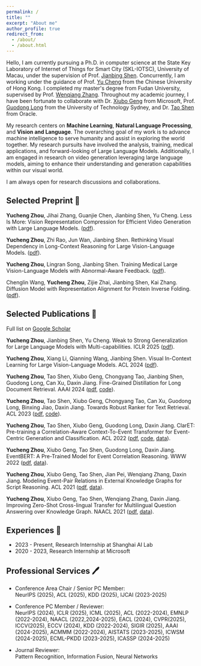 ```yaml
---
permalink: /
title: ""
excerpt: "About me"
author_profile: true
redirect_from: 
  - /about/
  - /about.html
---
```


Hello, I am currently pursuing a Ph.D. in computer science at the State Key Laboratory of Internet of Things for Smart City (SKL-IOTSC), University of Macau, under the supervision of Prof. [Jianbing Shen](https://scholar.google.com/citations?user=_Q3NTToAAAAJ&hl=en). Concurrently, I am working under the guidance of Prof. [Yu Cheng](https://ych133.github.io/) from the Chinese University of Hong Kong. I completed my master's degree from Fudan University, supervised by Prof. [Wenqiang Zhang](http://www.fudanroilab.com/2021/07/01/WenqiangZhang.html). Throughout my academic journey, I have been fortunate to collaborate with Dr. [Xiubo Geng](https://xiubo0211.github.io/) from Microsoft, Prof. [Guodong Long](https://guodonglong.github.io/) from the University of Technology Sydney, and Dr. [Tao Shen](https://scholar.google.com/citations?user=SegyX9AAAAAJ&hl=en) from Oracle.

My research centers on **Machine Learning**, **Natural Language Processing**, and **Vision and Language**. The overarching goal of my work is to advance machine intelligence to serve humanity and assist in exploring the world together. My research pursuits have involved the analysis, training, medical applications, and forward-looking of Large Language Models. Additionally, I am engaged in research on video generation leveraging large language models, aiming to enhance their understanding and generation capabilities within our visual world.

I am always open for research discussions and collaborations.



<!-- ## News <g-emoji class="g-emoji" alias="memo" fallback-src="https://github.githubassets.com/images/icons/emoji/unicode/1f525.png">🔥</g-emoji> -->
<!-- timetable and other -->





## Selected Preprint <g-emoji class="g-emoji" alias="memo" fallback-src="https://github.githubassets.com/images/icons/emoji/unicode/1f4dd.png">📝</g-emoji>
**Yucheng Zhou**, Jihai Zhang, Guanjie Chen, Jianbing Shen, Yu Cheng. Less Is More: Vision Representation Compression for Efficient Video Generation with Large Language Models. ([pdf](https://openreview.net/pdf?id=S7yRfgmnpm)).

**Yucheng Zhou**, Zhi Rao, Jun Wan, Jianbing Shen. Rethinking Visual Dependency in Long-Context Reasoning for Large Vision-Language Models. ([pdf](https://arxiv.org/pdf/2410.19732?)).

**Yucheng Zhou**, Lingran Song, Jianbing Shen. Training Medical Large Vision-Language Models with Abnormal-Aware Feedback. ([pdf](https://arxiv.org/pdf/2501.01377)).

Chenglin Wang, **Yucheng Zhou**, Zijie Zhai, Jianbing Shen, Kai Zhang. Diffusion Model with Representation Alignment for Protein Inverse Folding. ([pdf](https://arxiv.org/pdf/2412.09380)).



## Selected Publications <g-emoji class="g-emoji" alias="memo" fallback-src="https://github.githubassets.com/images/icons/emoji/unicode/1f4dd.png">📜</g-emoji>
Full list on [Google Scholar](https://scholar.google.com/citations?hl=en&user=nnbFqRAAAAAJ)

**Yucheng Zhou**, Jianbing Shen, Yu Cheng. Weak to Strong Generalization for Large Language Models with Multi-capabilities. ICLR 2025 ([pdf](https://openreview.net/forum?id=N1vYivuSKq)).

**Yucheng Zhou**, Xiang Li, Qianning Wang, Jianbing Shen. Visual In-Context Learning for Large Vision-Language Models. ACL 2024 ([pdf](https://arxiv.org/pdf/2402.11574.pdf)).

**Yucheng Zhou**, Tao Shen, Xiubo Geng, Chongyang Tao, Jianbing Shen, Guodong Long, Can Xu, Daxin Jiang. Fine-Grained Distillation for Long Document Retrieval. AAAI 2024 ([pdf](https://arxiv.org/pdf/2212.10423.pdf), [code](https://github.com/yczhou001/FGD)).

**Yucheng Zhou**, Tao Shen, Xiubo Geng, Chongyang Tao, Can Xu, Guodong Long, Binxing Jiao, Daxin Jiang. Towards Robust Ranker for Text Retrieval. ACL 2023 ([pdf](https://arxiv.org/pdf/2206.08063.pdf), [code](https://huggingface.co/YCZhou/R2ANKER)).

**Yucheng Zhou**, Tao Shen, Xiubo Geng, Guodong Long, Daxin Jiang. ClarET: Pre-training a Correlation-Aware Context-To-Event Transformer for Event-Centric Generation and Classification. ACL 2022 ([pdf](https://aclanthology.org/2022.acl-long.183.pdf), [code](https://aclanthology.org/2022.acl-long.183/), [data](https://github.com/yczhou001/ClarET)).

**Yucheng Zhou**, Xiubo Geng, Tao Shen, Guodong Long, Daxin Jiang. EventBERT: A Pre-Trained Model for Event Correlation Reasoning. WWW 2022 ([pdf](https://dl.acm.org/doi/abs/10.1145/3485447.3511928), [data](https://github.com/yczhou001/ClarET)).

**Yucheng Zhou**, Xiubo Geng, Tao Shen, Jian Pei, Wenqiang Zhang, Daxin Jiang. Modeling Event-Pair Relations in External Knowledge Graphs for Script Reasoning. ACL 2021 ([pdf](https://aclanthology.org/2021.findings-acl.403.pdf), [data](https://github.com/yczhou001/ClarET)).

**Yucheng Zhou**, Xiubo Geng, Tao Shen, Wenqiang Zhang, Daxin Jiang. Improving Zero-Shot Cross-lingual Transfer for Multilingual Question Answering over Knowledge Graph. NAACL 2021 ([pdf](https://aclanthology.org/2021.naacl-main.465.pdf), [data](https://github.com/yczhou001/Multilingual-KBQA-Dataset)).





## Experiences <g-emoji class="g-emoji" alias="briefcase" fallback-src="https://github.githubassets.com/images/icons/emoji/unicode/1f4bc.png">💼</g-emoji>

- 2023 - Present, Research Internship at Shanghai AI Lab
- 2020 - 2023, Research Internship at Microsoft




## Professional Services <g-emoji class="g-emoji" alias="sparkles" fallback-src="https://github.githubassets.com/images/icons/emoji/unicode/1f58a.png?v8">🖊</g-emoji>

- Conference Area Chair / Senior PC Member: \
NeurIPS (2025), ACL (2025), KDD (2025), IJCAI (2023-2025) 

- Conference PC Member / Reviewer: \
NeurIPS (2024), ICLR (2025), ICML (2025), ACL (2022-2024), EMNLP (2022-2024), NAACL (2022,2024-2025), EACL (2024), CVPR(2025), ICCV(2025), ECCV (2024), KDD (2022-2024), SIGIR (2025), AAAI (2024-2025), ACMMM (2022-2024), AISTATS (2023-2025), ICWSM (2024-2025), ECML-PKDD (2023-2025), ICASSP (2024-2025)

- Journal Reviewer: \
Pattern Recognition, Information Fusion, Neural Networks



<!-- ## Selected Awards <g-emoji class="g-emoji" alias="sparkles" fallback-src="https://github.githubassets.com/images/icons/emoji/unicode/2728.png">✨</g-emoji> -->


<script type='text/javascript' id='clustrmaps' src='//cdn.clustrmaps.com/map_v2.js?cl=ffffff&w=250&t=tt&d=Nnem6cnBKrTWlQflRw_36Uq6Iy-QmEldmoz6Wszl1xY&co=2d78ad&cmo=3acc3a&cmn=ff5353&ct=ffffff'></script>